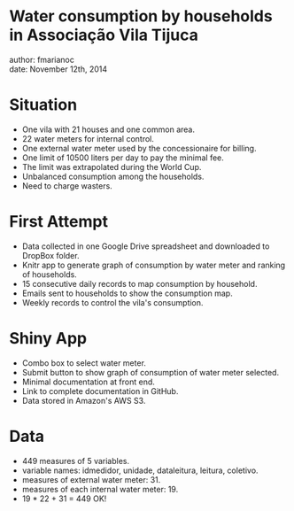 Water consumption by households in Associação Vila Tijuca  
========================================================
author: fmarianoc  
date: November 12th, 2014

Situation
========================================================

- One vila with 21 houses and one common area. 
- 22 water meters for internal control.  
- One external water meter used by the concessionaire for billing.  
- One limit of 10500 liters per day to pay the minimal fee.  
- The limit was extrapolated during the World Cup.  
- Unbalanced consumption among the households.  
- Need to charge wasters.  


First Attempt
========================================================

- Data collected in one Google Drive spreadsheet and downloaded to DropBox folder.
- Knitr app to generate graph of consumption by water meter and ranking of households.  
- 15 consecutive daily records to map consumption by household.  
- Emails sent to households to show the consumption map.  
- Weekly records to control the vila's consumption.  


Shiny App
========================================================

- Combo box to select water meter.  
- Submit button to show graph of consumption of water meter selected.  
- Minimal documentation at front end.  
- Link to complete documentation in GitHub.  
- Data stored in Amazon's AWS S3.  


Data
========================================================



- 449 measures of 5 variables.
- variable names: idmedidor, unidade, dataleitura, leitura, coletivo.
- measures of external water meter: 31.
- measures of each internal water meter: 19.
- 19 * 22 + 31 = 449 OK!  
